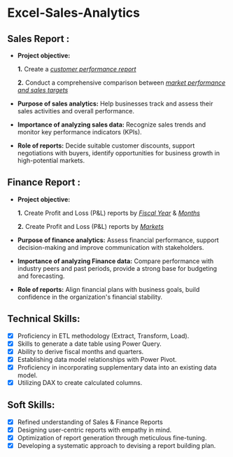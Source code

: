 # Excel-Sales-Analytics
## Sales Report :

- **Project objective:** 

    **1.** Create a _[customer performance report](https://github.com/Shubhaam1/Excel-Sales-Analytics/blob/main/Customer%20Performance%20Report.pdf)_ 

    **2.** Conduct a comprehensive comparison between _[market performance and sales targets](https://github.com/Shubhaam1/Excel-Sales-Analytics/blob/main/Market%20Performance%20vs%20Target%20Report.pdf)_

- **Purpose of sales analytics:** Help businesses track and assess their sales activities and overall performance.

- **Importance of analyzing sales data:** Recognize sales trends and monitor key performance indicators (KPIs).

- **Role of reports:** Decide suitable customer discounts, support negotiations with buyers, identify opportunities for business growth in high-potential markets.


## Finance Report :

- **Project objective:** 

    **1.** Create Profit and Loss (P&L) reports by _[Fiscal Year](https://github.com/Shubhaam1/Excel-Sales-Analytics/blob/main/P%26L%20Statement%20by%20Fiscal%20Year.pdf)_ & _[Months](https://github.com/Shubhaam1/Excel-Sales-Analytics/blob/main/P%26L%20Statement%20by%20Months.pdf)_ 

   **2.** Create Profit and Loss (P&L) reports by _[Markets](https://github.com/Shubhaam1/Excel-Sales-Analytics/blob/main/P%26L%20Statement%20by%20Markets.pdf)_

- **Purpose of finance analytics:** Assess financial performance, support decision-making and improve communication with stakeholders.

- **Importance of analyzing Finance data:** Compare performance with industry peers and past periods, provide a strong base for budgeting and forecasting.

- **Role of reports:** Align financial plans with business goals, build confidence in the organization's financial stability.


## Technical Skills:
- [x]	Proficiency in ETL methodology (Extract, Transform, Load).
- [x]	Skills to generate a date table using Power Query.
- [x]	Ability to derive fiscal months and quarters.
- [x]	Establishing data model relationships with Power Pivot.
- [x]	Proficiency in incorporating supplementary data into an existing data model.
- [x]	Utilizing DAX to create calculated columns.

## Soft Skills:
- [x]	Refined understanding of Sales & Finance Reports
- [x]	Designing user-centric reports with empathy in mind.
- [x]	Optimization of report generation through meticulous fine-tuning.
- [x]	Developing a systematic approach to devising a report building plan.
